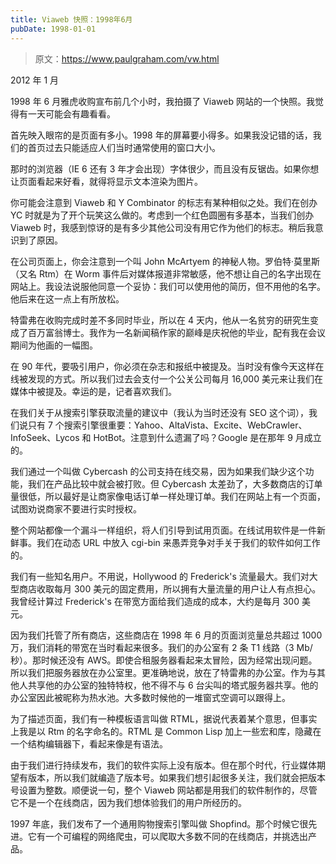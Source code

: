 ```yaml
---
title: Viaweb 快照：1998年6月
pubDate: 1998-01-01
---
```


> 原文：https://www.paulgraham.com/vw.html 

            
2012 年 1 月

1998 年 6 月雅虎收购宣布前几个小时，我拍摄了 Viaweb 网站的一个快照。我觉得有一天可能会有趣看看。

首先映入眼帘的是页面有多小。1998 年的屏幕要小得多。如果我没记错的话，我们的首页过去只能适应人们当时通常使用的窗口大小。

那时的浏览器（IE 6 还有 3 年才会出现）字体很少，而且没有反锯齿。如果你想让页面看起来好看，就得将显示文本渲染为图片。

你可能会注意到 Viaweb 和 Y Combinator 的标志有某种相似之处。我们在创办 YC 时就是为了开个玩笑这么做的。考虑到一个红色圆圈有多基本，当我们创办 Viaweb 时，我感到惊讶的是有多少其他公司没有用它作为他们的标志。稍后我意识到了原因。

在公司页面上，你会注意到一个叫 John McArtyem 的神秘人物。罗伯特·莫里斯（又名 Rtm）在 Worm 事件后对媒体报道非常敏感，他不想让自己的名字出现在网站上。我设法说服他同意一个妥协：我们可以使用他的简历，但不用他的名字。他后来在这一点上有所放松。

特雷弗在收购完成时差不多同时毕业，所以在 4 天内，他从一名贫穷的研究生变成了百万富翁博士。我作为一名新闻稿作家的巅峰是庆祝他的毕业，配有我在会议期间为他画的一幅图。

在 90 年代，要吸引用户，你必须在杂志和报纸中被提及。当时没有像今天这样在线被发现的方式。所以我们过去会支付一个公关公司每月 16,000 美元来让我们在媒体中被提及。幸运的是，记者喜欢我们。

在我们关于从搜索引擎获取流量的建议中（我认为当时还没有 SEO 这个词），我们说只有 7 个搜索引擎很重要：Yahoo、AltaVista、Excite、WebCrawler、InfoSeek、Lycos 和 HotBot。注意到什么遗漏了吗？Google 是在那年 9 月成立的。

我们通过一个叫做 Cybercash 的公司支持在线交易，因为如果我们缺少这个功能，我们在产品比较中就会被打败。但 Cybercash 太差劲了，大多数商店的订单量很低，所以最好是让商家像电话订单一样处理订单。我们在网站上有一个页面，试图劝说商家不要进行实时授权。

整个网站都像一个漏斗一样组织，将人们引导到试用页面。在线试用软件是一件新鲜事。我们在动态 URL 中放入 cgi-bin 来愚弄竞争对手关于我们的软件如何工作的。

我们有一些知名用户。不用说，Hollywood 的 Frederick's 流量最大。我们对大型商店收取每月 300 美元的固定费用，所以拥有大量流量的用户让人有点担心。我曾经计算过 Frederick's 在带宽方面给我们造成的成本，大约是每月 300 美元。

因为我们托管了所有商店，这些商店在 1998 年 6 月的页面浏览量总共超过 1000 万，我们消耗的带宽在当时看起来很多。我们的办公室有 2 条 T1 线路（3 Mb/秒）。那时候还没有 AWS。即使合租服务器看起来太冒险，因为经常出现问题。所以我们把服务器放在办公室里。更准确地说，放在了特雷弗的办公室。作为与其他人共享他的办公室的独特特权，他不得不与 6 台尖叫的塔式服务器共享。他的办公室因此被昵称为热水池。大多数时候他的一堆窗式空调可以跟得上。

为了描述页面，我们有一种模板语言叫做 RTML，据说代表着某个意思，但事实上我是以 Rtm 的名字命名的。RTML 是 Common Lisp 加上一些宏和库，隐藏在一个结构编辑器下，看起来像是有语法。

由于我们进行持续发布，我们的软件实际上没有版本。但在那个时代，行业媒体期望有版本，所以我们就编造了版本号。如果我们想引起很多关注，我们就会把版本号设置为整数。顺便说一句，整个 Viaweb 网站都是用我们的软件制作的，尽管它不是一个在线商店，因为我们想体验我们的用户所经历的。

1997 年底，我们发布了一个通用购物搜索引擎叫做 Shopfind。那个时候它很先进。它有一个可编程的网络爬虫，可以爬取大多数不同的在线商店，并挑选出产品。

